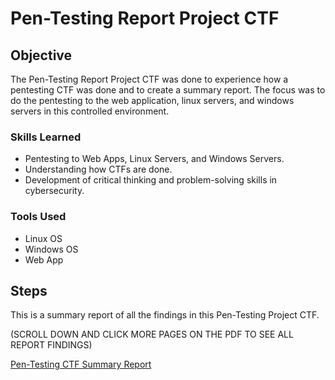 # Pen-Testing Report Project CTF

## Objective

The Pen-Testing Report Project CTF was done to experience how a pentesting CTF was done and to create a summary report. The focus was to do the pentesting to the web application, linux servers, and windows servers in this controlled environment.

### Skills Learned

- Pentesting to Web Apps, Linux Servers, and Windows Servers.
- Understanding how CTFs are done.
- Development of critical thinking and problem-solving skills in cybersecurity.

### Tools Used

- Linux OS
- Windows OS
- Web App

## Steps

This is a summary report of all the findings in this Pen-Testing Project CTF. 

(SCROLL DOWN AND CLICK MORE PAGES ON THE PDF TO SEE ALL REPORT FINDINGS)

[Pen-Testing CTF Summary Report
](https://github.com/Adamgzlez/Pen-Testing-Report-Project/blob/main/_Arthur%20Gonzalez__Penetration%20Test%20Report_%20-%20MegaCorpOne.pdf)
